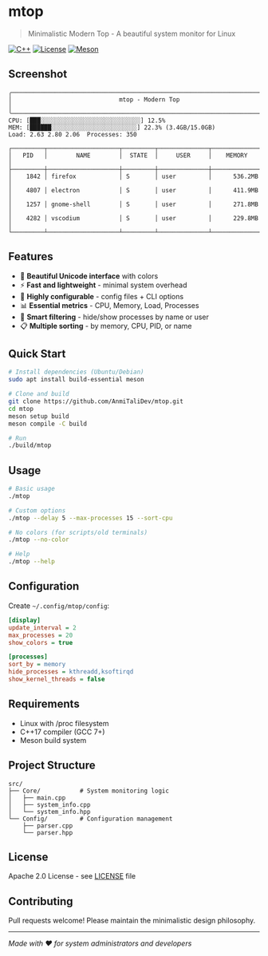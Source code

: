 # mtop

> Minimalistic Modern Top - A beautiful system monitor for Linux

[![C++](https://img.shields.io/badge/C++-17-blue.svg)](https://en.cppreference.com/w/cpp/17)
[![License](https://img.shields.io/badge/license-Apache%202.0-green.svg)](LICENSE)
[![Meson](https://img.shields.io/badge/build-meson-orange.svg)](https://mesonbuild.com/)

## Screenshot

```
╭─────────────────────────────────────────────────────────────────────────────╮
│                              mtop - Modern Top                              │
╰─────────────────────────────────────────────────────────────────────────────╯
CPU: [███░░░░░░░░░░░░░░░░░░░░░░░░░░░░] 12.5%
MEM: [██████░░░░░░░░░░░░░░░░░░░░░░░░] 22.3% (3.4GB/15.0GB)
Load: 2.63 2.80 2.06  Processes: 350

┌─────────┬────────────────────┬─────────┬──────────────┬──────────────┐
│   PID   │        NAME        │  STATE  │     USER     │    MEMORY    │
├─────────┼────────────────────┼─────────┼──────────────┼──────────────┤
│    1842 │ firefox            │ S       │ user         │      536.2MB │
│    4807 │ electron           │ S       │ user         │      411.9MB │
│    1257 │ gnome-shell        │ S       │ user         │      271.8MB │
│    4282 │ vscodium           │ S       │ user         │      229.8MB │
└─────────┴────────────────────┴─────────┴──────────────┴──────────────┘
```

## Features

- 🎨 **Beautiful Unicode interface** with colors
- ⚡ **Fast and lightweight** - minimal system overhead
- 🔧 **Highly configurable** - config files + CLI options
- 📊 **Essential metrics** - CPU, Memory, Load, Processes
- 🎯 **Smart filtering** - hide/show processes by name or user
- 📋 **Multiple sorting** - by memory, CPU, PID, or name

## Quick Start

```bash
# Install dependencies (Ubuntu/Debian)
sudo apt install build-essential meson

# Clone and build
git clone https://github.com/AnmiTaliDev/mtop.git
cd mtop
meson setup build
meson compile -C build

# Run
./build/mtop
```

## Usage

```bash
# Basic usage
./mtop

# Custom options
./mtop --delay 5 --max-processes 15 --sort-cpu

# No colors (for scripts/old terminals)
./mtop --no-color

# Help
./mtop --help
```

## Configuration

Create `~/.config/mtop/config`:

```ini
[display]
update_interval = 2
max_processes = 20
show_colors = true

[processes]
sort_by = memory
hide_processes = kthreadd,ksoftirqd
show_kernel_threads = false
```

## Requirements

- Linux with /proc filesystem
- C++17 compiler (GCC 7+)
- Meson build system

## Project Structure

```
src/
├── Core/           # System monitoring logic
│   ├── main.cpp
│   ├── system_info.cpp
│   └── system_info.hpp
└── Config/         # Configuration management
    ├── parser.cpp
    └── parser.hpp
```

## License

Apache 2.0 License - see [LICENSE](LICENSE) file

## Contributing

Pull requests welcome! Please maintain the minimalistic design philosophy.

---

*Made with ❤️ for system administrators and developers*
